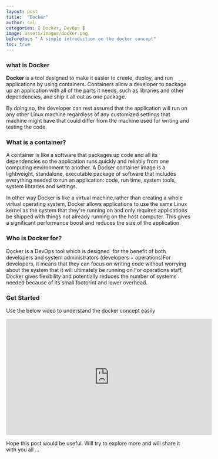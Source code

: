 ```yaml
---
layout: post
title:  "Docker"
author: sal
categories: [ Docker, DevOps ]
image: assets/images/docker.png
beforetoc: " A simple introduction on the docker concept"
toc: true
---
```


<!-- wp:heading {"level":3} -->
<h3>what is Docker</h3>
<!-- /wp:heading -->

<!-- wp:paragraph -->
<p><strong>D</strong><strong>ocker&nbsp;</strong>is a&nbsp;tool designed to make it&nbsp;easier to create, deploy, and run applications by using containers. Containers allow a developer to package up an application with all of the parts it needs, such as libraries and other dependencies, and ship it all out as one package.</p>
<!-- /wp:paragraph -->

<!-- wp:paragraph -->
<p>By doing so, the developer can rest assured that the application will run on any other Linux machine regardless of any customized settings that machine might have that could differ from the machine used for writing and testing the code.</p>
<!-- /wp:paragraph -->

<!-- wp:heading {"level":3} -->
<h3>What is a container?</h3>
<!-- /wp:heading -->

<!-- wp:paragraph -->
<p>A container is like a software that packages up code and all its dependencies so the application runs quickly and reliably from one computing environment to another. A Docker container image is a lightweight, standalone, executable package of software that includes everything needed to run an application: code, run time, system tools, system libraries and settings.</p>
<!-- /wp:paragraph -->

<!-- wp:paragraph -->
<p>In other way Docker is like a virtual machine,rather than creating a whole virtual operating system, Docker allows applications to use the same Linux kernel as the system that they're running on and only requires applications be shipped with things not already running on the host computer. This gives a significant performance boost and reduces the size of the application.<br></p>
<!-- /wp:paragraph -->

<!-- wp:heading {"level":3} -->
<h3>Who is Docker for?</h3>
<!-- /wp:heading -->

<!-- wp:paragraph -->
<p>Docker is a DevOps tool which is designed&nbsp;&nbsp;for the benefit of both developers and system administrators (developers + operations)For developers, it means that they can focus on writing code without worrying about the&nbsp;system that it will ultimately be running on.For operations staff, Docker gives flexibility and potentially reduces the number of&nbsp;systems needed because of its small footprint and lower overhead.<br></p>
<!-- /wp:paragraph -->

<!-- wp:heading {"level":3} -->
<h3>Get Started&nbsp;</h3>
<!-- /wp:heading -->

<!-- wp:paragraph -->
<p>Use the below video to understand the docker concept easily </p>
<!-- /wp:paragraph -->

<p><iframe width="560" height="315" src="https://www.youtube.com/embed/wi-MGFhrad0" frameborder="0" allow="accelerometer; autoplay; encrypted-media; gyroscope; picture-in-picture" allowfullscreen></iframe></p>

<!-- wp:paragraph -->
<p>Hope this post would be useful. Will try to explore more and will share it with you all ...</p>
<!-- /wp:paragraph -->
